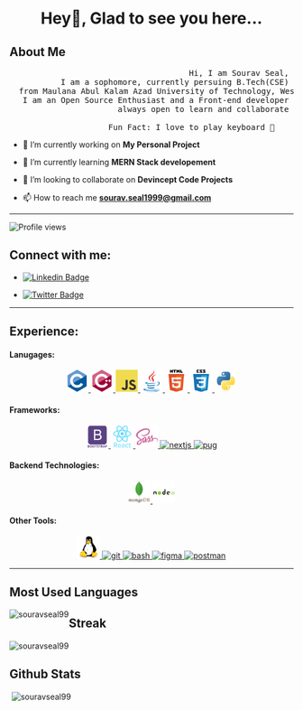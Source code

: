 <h1 align="center">Hey👋, Glad to see you here...</h1>

## About Me
 <pre align="right">
  Hi, I am Sourav Seal, 
  I am a sophomore, currently persuing B.Tech(CSE) 
  from Maulana Abul Kalam Azad University of Technology, West Bengal. 
  I am an Open Source Enthusiast and a Front-end developer 
  always open to learn and collaborate 
  
  Fun Fact: I love to play keyboard 🎹    
</pre>
<section align="">

 - 🔭 I’m currently working on **My Personal Project**

- 🌱 I’m currently learning **MERN Stack developement**

- 👯 I’m looking to collaborate on **Devincept Code Projects**

<!-- - 🤝 I’m looking for help with **Backend Development** -->

<!-- - 💬 Ask me about **React** -->

- 📫 How to reach me **sourav.seal1999@gmail.com**

<!-- - 📄 Know about my experiences [LinkedIn](LinkedIn) -->
 </section>
 
-----

![Profile views](https://gpvc.arturio.dev/souravseal99)

## Connect with me:
 
 - [![Linkedin Badge](https://img.shields.io/badge/-Sourav_Seal-darkblue?style=flat-square&logo=Linkedin&logoColor=white&link=https://www.linkedin.com/in/sourav-seal-b3989b1b5/)](https://www.linkedin.com/in/sourav-seal-b3989b1b5/) 

 - [![Twitter Badge](https://img.shields.io/badge/-seal_iY-blue?style=flat-square&logo=Twitter&logoColor=white&link=https://twitter.com/seal_iY)](https://twitter.com/seal_iY)

----

## Experience:

#### Lanugages:
<p align="center">
  <a href="https://www.cprogramming.com/" target="_blank"> 
   <img src="https://raw.githubusercontent.com/devicons/devicon/master/icons/c/c-original.svg" alt="c" width="40" height="40"/> 
 </a> 
 <a href="https://www.w3schools.com/cpp/" target="_blank"> 
  <img src="https://raw.githubusercontent.com/devicons/devicon/master/icons/cplusplus/cplusplus-original.svg" alt="cplusplus" width="40" height="40"/> 
 </a>
 <a href="https://developer.mozilla.org/en-US/docs/Web/JavaScript" target="_blank"> 
  <img src="https://raw.githubusercontent.com/devicons/devicon/master/icons/javascript/javascript-original.svg" alt="javascript" width="40" height="40"/> 
 </a>
 <a href="https://www.java.com" target="_blank"> 
  <img src="https://raw.githubusercontent.com/devicons/devicon/master/icons/java/java-original.svg" alt="java" width="40" height="40"/> 
 </a>
 <a href="https://www.w3.org/html/" target="_blank"> 
  <img src="https://raw.githubusercontent.com/devicons/devicon/master/icons/html5/html5-original-wordmark.svg" alt="html5" width="40" height="40"/> 
 </a>  
 <a href="https://www.w3schools.com/css/" target="_blank"> 
  <img src="https://raw.githubusercontent.com/devicons/devicon/master/icons/css3/css3-original-wordmark.svg" alt="css3" width="40" height="40"/> 
 </a>
 <a href="https://www.python.org" target="_blank"> 
  <img src="https://raw.githubusercontent.com/devicons/devicon/master/icons/python/python-original.svg" alt="python" width="40" height="40"/> 
 </a>
</p>

#### Frameworks: 
<p align="center">
 <a href="https://getbootstrap.com" target="_blank"> 
  <img src="https://raw.githubusercontent.com/devicons/devicon/master/icons/bootstrap/bootstrap-plain-wordmark.svg" alt="bootstrap" width="40" height="40"/> 
 </a>
 <a href="https://reactjs.org/" target="_blank"> 
  <img src="https://raw.githubusercontent.com/devicons/devicon/master/icons/react/react-original-wordmark.svg" alt="react" width="40" height="40"/> 
 </a>
 <a href="https://sass-lang.com" target="_blank"> 
  <img src="https://raw.githubusercontent.com/devicons/devicon/master/icons/sass/sass-original.svg" alt="sass" width="40" height="40"/> 
 </a>
 <a href="https://nextjs.org/" target="_blank"> 
  <span><img src="https://cdn.worldvectorlogo.com/logos/nextjs-3.svg" alt="nextjs" width="40" height="40"/></span> </a>
 <a href="https://pugjs.org" target="_blank"> 
  <img src="https://cdn.worldvectorlogo.com/logos/pug.svg" alt="pug" width="40" height="40"/> 
 </a> 
</p>

#### Backend Technologies:
<p align="center">
 <a href="https://www.mongodb.com/" target="_blank"> 
  <img src="https://raw.githubusercontent.com/devicons/devicon/master/icons/mongodb/mongodb-original-wordmark.svg" alt="mongodb" width="40" height="40"/> 
 </a>  
 <a href="https://nodejs.org" target="_blank"> 
  <img src="https://raw.githubusercontent.com/devicons/devicon/master/icons/nodejs/nodejs-original-wordmark.svg" alt="nodejs" width="40" height="40"/> 
 </a>
</p>

#### Other Tools:
<p align="center">
 <a href="https://www.linux.org/" target="_blank"> 
  <img src="https://raw.githubusercontent.com/devicons/devicon/master/icons/linux/linux-original.svg" alt="linux" width="40" height="40"/> 
 </a>
 <a href="https://git-scm.com/" target="_blank"> 
  <img src="https://www.vectorlogo.zone/logos/git-scm/git-scm-icon.svg" alt="git" width="40" height="40"/> 
 </a> 
 <a href="https://www.gnu.org/software/bash/" target="_blank"> 
  <img src="https://www.vectorlogo.zone/logos/gnu_bash/gnu_bash-icon.svg" alt="bash" width="40" height="40"/> 
 </a>
 <a href="https://www.figma.com/" target="_blank"> 
  <img src="https://www.vectorlogo.zone/logos/figma/figma-icon.svg" alt="figma" width="40" height="40"/> 
 </a>   
 <a href="https://postman.com" target="_blank"> 
  <img src="https://www.vectorlogo.zone/logos/getpostman/getpostman-icon.svg" alt="postman" width="40" height="40"/>  
 </a>
</p>

-----

<p align="left"> 
    <h2>Most Used Languages</h2>
    <p><img align="left" src="https://github-readme-stats.vercel.app/api/top-langs?username=souravseal99&show_icons=true&locale=en&layout=compact" alt="souravseal99" /></p>
</p> 

<p align="left"> 
 <h2 align = "left">Streak</h2>
 <p align = "left"><img align="center" src="https://github-readme-streak-stats.herokuapp.com/?user=souravseal99&" alt="souravseal99" /></p> 
</p>
 
<p align = "left">
  <h2 align = "left">Github Stats</h2>
  <p align = "left">&nbsp;<img align="center" src="https://github-readme-stats.vercel.app/api?username=souravseal99&show_icons=true&locale=en" alt="souravseal99" /></p>  
</p>



